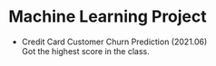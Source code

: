 # Machine Learning Project 
* Credit Card Customer Churn Prediction (2021.06) <br>
  Got the highest score in the class.

